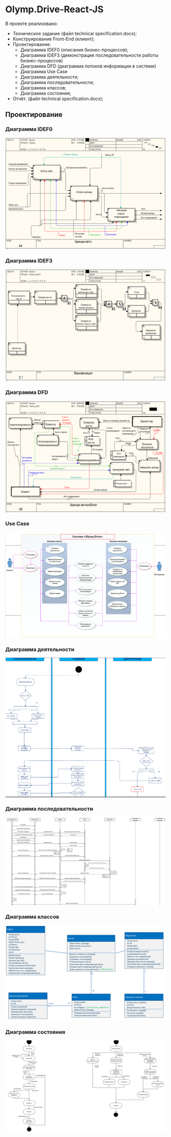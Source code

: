 # Olymp.Drive-React-JS

В проекте реализовано:
- Техническое задание (файл technical specification.docx);
- Конструирование Front-End (клиент);
- Проектирование:
  * Диаграмма IDEF0 (описания бизнес-процессов);
  * Диаграмма IDEF3 (демонстрация последовательности работы бизнес-процессов)
  * Диаграмма DFD (диаграмма потоков информации в системе)
  * Диаграмма Use Case
  * Диаграмма деятельности;
  * Диаграмма последовательности;
  * Диаграмма классов;
  * Диаграмма состояния;
- Отчёт. (файл technical specification.docx);

## Проектирование

### Диаграмма IDEF0
![Use Case](https://github.com/Flix-Net/Olymp.Drive-React-JS/blob/main/ScreenShot%20Diagramm's/idef0.PNG)

### Диаграмма IDEF3
![Use Case](https://github.com/Flix-Net/Olymp.Drive-React-JS/blob/main/ScreenShot%20Diagramm's/idef3.PNG)

### Диаграмма DFD
![Use Case](https://github.com/Flix-Net/Olymp.Drive-React-JS/blob/main/ScreenShot%20Diagramm's/DFD.PNG)

### Use Case
![Use Case](https://github.com/Flix-Net/Olymp.Drive-React-JS/blob/main/ScreenShot%20Diagramm's/%D0%A1%D0%BD%D0%B8%D0%BC%D0%BE%D0%BA.PNG)

### Диаграмма деятельности
![Use Case](https://github.com/Flix-Net/Olymp.Drive-React-JS/blob/main/ScreenShot%20Diagramm's/activity.PNG)

### Диаграмма последовательности
![Use Case](https://github.com/Flix-Net/Olymp.Drive-React-JS/blob/main/ScreenShot%20Diagramm's/quence.PNG)

### Диаграмма классов
![Use Case](https://github.com/Flix-Net/Olymp.Drive-React-JS/blob/main/ScreenShot%20Diagramm's/classes.PNG)

### Диаграмма состояния
![Use Case](https://github.com/Flix-Net/Olymp.Drive-React-JS/blob/main/ScreenShot%20Diagramm's/state.PNG)
